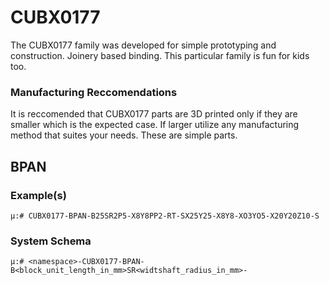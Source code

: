 # CUBX0177
The CUBX0177 family was developed for simple prototyping and construction. Joinery based binding. This particular family is fun for kids too.

### Manufacturing Reccomendations
It is reccomended that CUBX0177 parts are 3D printed only if they are smaller which is the expected case. If larger utilize any manufacturing method that suites your needs. These are simple parts.

## BPAN

### Example(s)

    μ:# CUBX0177-BPAN-B25SR2P5-X8Y8PP2-RT-SX25Y25-X8Y8-XO3YO5-X20Y20Z10-S

### System Schema

    μ:# <namespace>-CUBX0177-BPAN-B<block_unit_length_in_mm>SR<widtshaft_radius_in_mm>-
